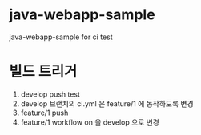 # java-webapp-sample
java-webapp-sample for ci test

# 빌드 트리거
1. develop push test
2. develop 브랜치의 ci.yml 은 feature/1 에 동작하도록 변경
3. feature/1 push 
4. feature/1 workflow on 을 develop 으로 변경